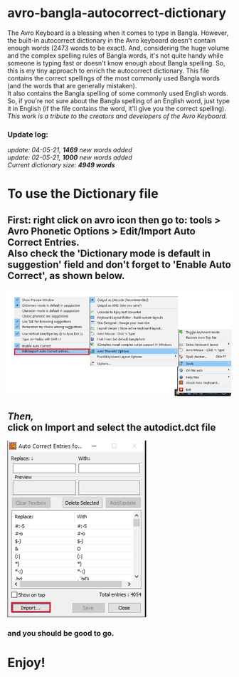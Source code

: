 # avro-bangla-autocorrect-dictionary
The Avro Keyboard is a blessing when it comes to type in Bangla. However, the built-in autocorrect dictionary in the Avro keyboard doesn't contain enough words (2473 words to be exact). And, considering the huge volume and the complex spelling rules of Bangla words, it's not quite handy while someone is typing fast or doesn't know enough about Bangla spelling. So, this is my tiny approach to enrich the autocorrect dictionary. This file contains the correct spellings of the most commonly used Bangla words (and the words that are generally mistaken).<br> 
It also contains the Bangla spelling of some commonly used English words. So, if you're not sure about the Bangla spelling of an English word, just type it in English (if the file contains the word, it'll give you the correct spelling).<br>
<I>This work is a tribute to the creators and developers of the Avro Keyboard.</I> 

<h3>Update log:</h3>
<I>update: 04-05-21, <b>1469</b> new words added</I><br>
<I>update: 02-05-21, <b>1000</b> new words added</I><br>
<I>Current dictionary size: <b>4949 words</b></I><br>

<h1>To use the Dictionary file</h1>

<h2> <b>First: right click on avro icon 
then go to: tools > Avro Phonetic Options > Edit/Import Auto Correct Entries.<br>
  Also check the 'Dictionary mode is default in suggestion' field and don't forget to 'Enable Auto Correct', as shown below.</b></h2>

![img 1](https://github.com/Botbang/avro-bangla-autocorrect-dictionary/blob/main/shot%201.png)

<h2> 
  <I>Then,</I><br>
  <b>click on Import and select the autodict.dct file</b> </h2>

![img 2](https://github.com/Botbang/avro-bangla-autocorrect-dictionary/blob/main/shot%202.png)

<h3>and you should be good to go.</h3>

<h1>Enjoy!</h1>
